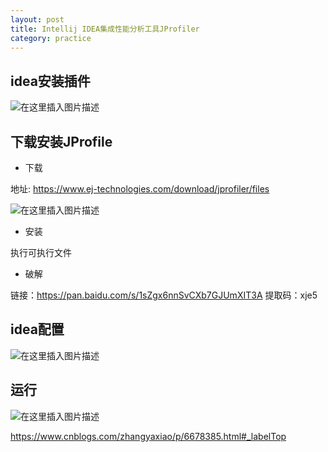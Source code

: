 ```yaml
---
layout: post
title: Intellij IDEA集成性能分析工具JProfiler
category: practice
---
```


## idea安装插件

![在这里插入图片描述](http://www.laughitover.com/assets/images/2019/Jprofile/001.png)

## 下载安装JProfile

- 下载

地址: https://www.ej-technologies.com/download/jprofiler/files

![在这里插入图片描述](http://www.laughitover.com/assets/images/2019/Jprofile/002.png)

- 安装

执行可执行文件

- 破解

链接：https://pan.baidu.com/s/1sZgx6nnSvCXb7GJUmXIT3A 
提取码：xje5

## idea配置

![在这里插入图片描述](http://www.laughitover.com/assets/images/2019/Jprofile/003.png)

## 运行

![在这里插入图片描述](http://www.laughitover.com/assets/images/2019/Jprofile/004.png)

https://www.cnblogs.com/zhangyaxiao/p/6678385.html#_labelTop